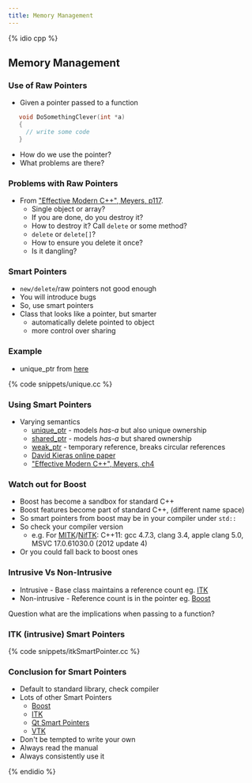 ```yaml
---
title: Memory Management 
---
```


{% idio cpp %}

## Memory Management 

### Use of Raw Pointers

* Given a pointer passed to a function

``` cpp
   void DoSomethingClever(int *a) 
   {
     // write some code
   }
```

* How do we use the pointer? 
* What problems are there?


### Problems with Raw Pointers

* From ["Effective Modern C++", Meyers, p117](https://www.amazon.co.uk/Effective-Modern-Specific-Ways-Improve/dp/1491903996/ref=sr_1_1?ie=UTF8&qid=1484571499&sr=8-1&keywords=Effective+Modern+C%2B%2B).
    * Single object or array?
    * If you are done, do you destroy it?
    * How to destroy it? Call ```delete``` or some method?
    * ```delete``` or ```delete[]```?
    * How to ensure you delete it once?
    * Is it dangling?


### Smart Pointers

* ```new/delete```/raw pointers not good enough
* You will introduce bugs
* So, use smart pointers
* Class that looks like a pointer, but smarter
    * automatically delete pointed to object
    * more control over sharing


### Example

* unique_ptr from [here](http://en.cppreference.com/w/cpp/memory/unique_ptr)
 
{% code snippets/unique.cc %}


### Using Smart Pointers

* Varying semantics
    * [unique_ptr](http://en.cppreference.com/w/cpp/memory/unique_ptr) - models *has-a* but also unique ownership
    * [shared_ptr](http://en.cppreference.com/w/cpp/memory/shared_ptr) - models *has-a* but shared ownership
    * [weak_ptr](http://en.cppreference.com/w/cpp/memory/weak_ptr) - temporary reference, breaks circular references
    * [David Kieras online paper](http://www.umich.edu/~eecs381/handouts/C++11_smart_ptrs.pdf)
    * ["Effective Modern C++", Meyers, ch4](https://www.amazon.co.uk/Effective-Modern-Specific-Ways-Improve/dp/1491903996/ref=sr_1_1?ie=UTF8&qid=1484571499&sr=8-1&keywords=Effective+Modern+C%2B%2B)


### Watch out for Boost

* Boost has become a sandbox for standard C++
* Boost features become part of standard C++, (different name space)
* So smart pointers from boost may be in your compiler under `std::`
* So check your compiler version
    * e.g. For [MITK](http://www.mitk.org)/[NifTK](http://www.niftk.org): C++11: gcc 4.7.3, clang 3.4, apple clang 5.0, MSVC 17.0.61030.0 (2012 update 4)
* Or you could fall back to boost ones


### Intrusive Vs Non-Intrusive

* Intrusive - Base class maintains a reference count eg. [ITK](http://www.itk.org)
* Non-intrusive - Reference count is in the pointer eg. [Boost](http://www.boost.org)

Question what are the implications when passing to a function?


### ITK (intrusive) Smart Pointers

{% code snippets/itkSmartPointer.cc %}


### Conclusion for Smart Pointers

* Default to standard library, check compiler
* Lots of other Smart Pointers
    * [Boost](http://www.boost.org)
    * [ITK](http://www.itk.org)
    * [Qt Smart Pointers](https://wiki.qt.io/Smart_Pointers)
    * [VTK](http://www.vtk.org/Wiki/VTK/Tutorials/SmartPointers)
* Don't be tempted to write your own
* Always read the manual
* Always consistently use it

{% endidio %}
